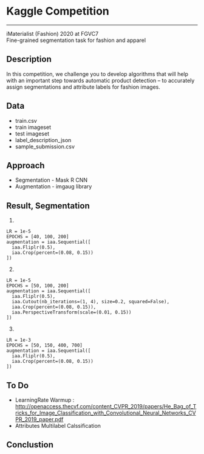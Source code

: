 # Kaggle Competition
***  

iMaterialist (Fashion) 2020 at FGVC7  
Fine-grained segmentation task for fashion and apparel

## Description
In this competition, we challenge you to develop algorithms that will help with an important step towards automatic product detection – to accurately assign segmentations and attribute labels for fashion images.

## Data
* train.csv
* train imageset
* test imageset
* label_description_json
* sample_submission.csv


## Approach
* Segmentation - Mask R CNN  
* Augmentation - imgaug library

## Result, Segmentation
1.  

    LR = 1e-5
    EPOCHS = [40, 100, 200]
    augmentation = iaa.Sequential([
      iaa.Fliplr(0.5),
      iaa.Crop(percent=(0.08, 0.15))
    ])
2.

    LR = 1e-5
    EPOCHS = [50, 100, 200]
    augmentation = iaa.Sequential([
      iaa.Fliplr(0.5),
      iaa.Cutout(nb_iterations=(1, 4), size=0.2, squared=False),
      iaa.Crop(percent=(0.08, 0.15)),
      iaa.PerspectiveTransform(scale=(0.01, 0.15))
    ])
    
3.

    LR = 1e-3
    EPOCHS = [50, 150, 400, 700]
    augmentation = iaa.Sequential([
      iaa.Fliplr(0.5),
      iaa.Crop(percent=(0.08, 0.15))
    ])

## To Do
* LearningRate Warmup : http://openaccess.thecvf.com/content_CVPR_2019/papers/He_Bag_of_Tricks_for_Image_Classification_with_Convolutional_Neural_Networks_CVPR_2019_paper.pdf
* Attributes Multilabel Calssification

## Conclustion
